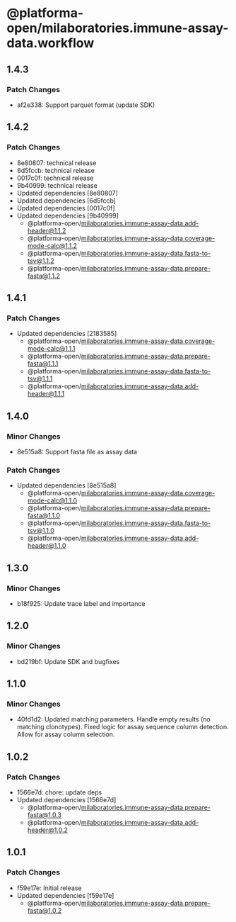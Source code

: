 # @platforma-open/milaboratories.immune-assay-data.workflow

## 1.4.3

### Patch Changes

- af2e338: Support parquet format (update SDK)

## 1.4.2

### Patch Changes

- 8e80807: technical release
- 6d5fccb: technical release
- 0017c0f: technical release
- 9b40999: technical release
- Updated dependencies [8e80807]
- Updated dependencies [6d5fccb]
- Updated dependencies [0017c0f]
- Updated dependencies [9b40999]
  - @platforma-open/milaboratories.immune-assay-data.add-header@1.1.2
  - @platforma-open/milaboratories.immune-assay-data.coverage-mode-calc@1.1.2
  - @platforma-open/milaboratories.immune-assay-data.fasta-to-tsv@1.1.2
  - @platforma-open/milaboratories.immune-assay-data.prepare-fasta@1.1.2

## 1.4.1

### Patch Changes

- Updated dependencies [2183585]
  - @platforma-open/milaboratories.immune-assay-data.coverage-mode-calc@1.1.1
  - @platforma-open/milaboratories.immune-assay-data.prepare-fasta@1.1.1
  - @platforma-open/milaboratories.immune-assay-data.fasta-to-tsv@1.1.1
  - @platforma-open/milaboratories.immune-assay-data.add-header@1.1.1

## 1.4.0

### Minor Changes

- 8e515a8: Support fasta file as assay data

### Patch Changes

- Updated dependencies [8e515a8]
  - @platforma-open/milaboratories.immune-assay-data.coverage-mode-calc@1.1.0
  - @platforma-open/milaboratories.immune-assay-data.prepare-fasta@1.1.0
  - @platforma-open/milaboratories.immune-assay-data.fasta-to-tsv@1.1.0
  - @platforma-open/milaboratories.immune-assay-data.add-header@1.1.0

## 1.3.0

### Minor Changes

- b18f925: Update trace label and importance

## 1.2.0

### Minor Changes

- bd219bf: Update SDK and bugfixes

## 1.1.0

### Minor Changes

- 40fd1d2: Updated matching parameters. Handle empty results (no matching clonotypes). Fixed logic for assay sequence column detection. Allow for assay column selection.

## 1.0.2

### Patch Changes

- 1566e7d: chore: update deps
- Updated dependencies [1566e7d]
  - @platforma-open/milaboratories.immune-assay-data.prepare-fasta@1.0.3
  - @platforma-open/milaboratories.immune-assay-data.add-header@1.0.2

## 1.0.1

### Patch Changes

- f59e17e: Initial release
- Updated dependencies [f59e17e]
  - @platforma-open/milaboratories.immune-assay-data.prepare-fasta@1.0.2
